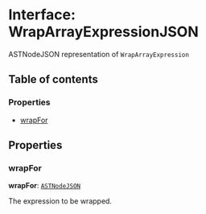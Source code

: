 # Interface: WrapArrayExpressionJSON

ASTNodeJSON representation of `WrapArrayExpression`

## Table of contents

### Properties

* [wrapFor](/en/auto-docs/variable-plugin/interfaces/WrapArrayExpressionJSON.md#wrapfor)

## Properties

### wrapFor

**wrapFor**: [`ASTNodeJSON`](/en/auto-docs/variable-plugin/interfaces/ASTNodeJSON.md)

The expression to be wrapped.
